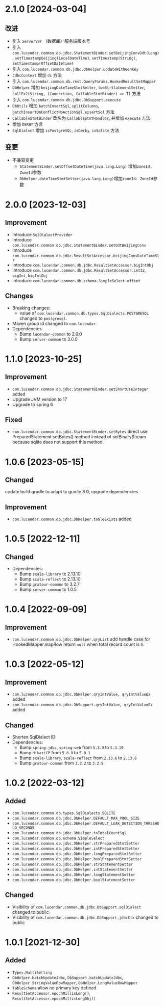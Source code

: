 # 2.1.0 [2024-03-04]
## 改进
- 引入 `ServerVer` （数据库）服务端版本号
- 引入 `com.lucendar.common.db.jdbc.StatementBinder.setBeijingConvOdt(Long)`, 
  `setTimestampBeijing(LocalDateTime)`, `setTimestamp(String)`, `setTimestamp(OffsetDateTime)`
- 引入 `com.lucendar.common.db.jdbc.DbHelper.updateWithGenKey`
- `JdbcContext` 增加 `ds` 方法
- 引入 `com.lucendar.common.db.rest.QueryParams.HookedResultSetMapper`
- `DbHelper` 增加 `beijingDateTimeStmtSetter`, `twoStrStatementSetter`, `callEx2(String, (Connection, CallableStmtBinder) => T)` 方法
- 引入 `com.lucendar.common.db.jdbc.DbSupport.execute`
- `DbUtils` 增加 `batchInsertSql`, `splitColumns`, `batchInsertOnConflictNoActionSql`, `upsertSql` 方法
- `CallableStmtBinder` 改名为 `CallableStmtHandler`, 并增加 `execute` 方法
- 增加 `DERBY` 方言
- `SqlDialect` 增加 `isPostgreSQL`, `isDerby`, `isSqlite` 方法


## 变更
- 不兼容变更
  - `StatementBinder.setOffsetDateTime(java.lang.Long)` 增加`zoneId: ZoneId`参数
  - `DbHelper.dateTimeStmtSetter(java.lang.Long)`增加`zoneId: ZoneId`参数

# 2.0.0 [2023-12-03]
## Improvement
- Introduce `SqlDialectProvider`
- Introduce `com.lucendar.common.db.jdbc.StatementBinder.setOdtBeijingConv`
- Introduce `com.lucendar.common.db.jdbc.ResultSetAccessor.beijingConvDateTimeStr`
- Introduce `com.lucendar.common.db.jdbc.ResultSetAccessor.bigIntObj`
- Introduce `com.lucendar.common.db.jdbc.ResultSetAccessor.int32`, `bigInt`, `bigIntObj`
- Introduce `com.lucendar.common.db.schema.SimpleSelect.offset`


## Changes
- Breaking changes: 
  - value of `com.lucendar.common.db.types.SqlDialects.POSTGRESQL` changed to `postgresql`.
- Maven group id changed to `com.lucendar`
- Dependencies
  - Bump `lucendar-common` to 2.0.0
  - Bump `server-common` to 3.0.0

# 1.1.0 [2023-10-25]
## Improvement
- `com.lucendar.common.db.jdbc.StatementBinder.setShortUseInteger` added
- Upgrade JVM version to 17
- Upgrade to spring 6
## Fixed
- `com.lucendar.common.db.jdbc.StatementBinder.setBytes` direct use PreparedStatement.setBytes() method instead of 
  setBinaryStream because sqlite does not support this method.

# 1.0.6 [2023-05-15]
## Changed
update build.gradle to adapt to gradle 8.0, upgrade dependencies
## Improvement
- `com.lucendar.common.db.jdbc.DbHelper.tableExists` added

# 1.0.5 [2022-12-11]
## Changed
- Dependencies:
  - Bump `scala-library` to 2.13.10
  - Bump `scala-reflect` to 2.13.10
  - Bump `gratour-common` to 3.2.7
  - Bump `server-common` to 1.0.5

# 1.0.4 [2022-09-09]
## Improvement
- `com.lucendar.common.db.jdbc.DbHelper.qryList` add handle case for HookedMapper.mapRow return `null` 
  when total record count is `0`.


# 1.0.3 [2022-05-12]
## Improvement
- `com.lucendar.common.db.jdbc.DbHelper.qryIntValue, qryIntValueEx` added
- `com.lucendar.common.db.jdbc.DbSupport.qryIntValue, qryIntValueEx` added

## Changed
- Shorten SqlDialect ID
- Dependencies:
    - Bump `spring-jdbc`, `spring-web` from `5.3.9` to `5.3.19`
    - Bump `HikariCP` from `5.0.0` to `5.0.1`
    - Bump `scala-library`, `scala-reflect` from `2.13.6` to `2.13.8`
    - Bump `gratour-common` from `3.2.2` to `3.2.5`
  
# 1.0.2 [2022-03-12]
## Added
- `com.lucendar.common.db.types.SqlDialects.SQLITE`
- `com.lucendar.common.db.jdbc.DbHelper.DEFAULT_MAX_POOL_SIZE`
- `com.lucendar.common.db.jdbc.DbHelper.DEFAULT_LEAK_DETECTION_THRESHOLD_SECONDS`
- `com.lucendar.common.db.jdbc.DbHelper.toTotalCountSql`
- `com.lucendar.common.db.schema.SimpleSelect`
- `com.lucendar.common.db.jdbc.DbHelper.strPreparedStmtSetter`
- `com.lucendar.common.db.jdbc.DbHelper.intPreparedStmtSetter`
- `com.lucendar.common.db.jdbc.DbHelper.longPreparedStmtSetter`
- `com.lucendar.common.db.jdbc.DbHelper.boolPreparedStmtSetter`
- `com.lucendar.common.db.jdbc.DbHelper.strStatementSetter`
- `com.lucendar.common.db.jdbc.DbHelper.intStatementSetter`
- `com.lucendar.common.db.jdbc.DbHelper.longStatementSetter`
- `com.lucendar.common.db.jdbc.DbHelper.boolStatementSetter`

## Changed
- Visibility of `com.lucendar.common.db.jdbc.DbSupport.sqlDialect` changed to public
- Visibility of `com.lucendar.common.db.jdbc.DbSupport.jdbcCtx` changed to public

# 1.0.1 [2021-12-30]
## Added
- `Types.MultiSetting`
- `DbHelper.batchUpdateJdbc`, `DbSupport.batchUpdateJdbc`, `DbHelper.StringValueRowMapper`, `DbHelper.LongValueRowMapper`
- `TableSchema` allow no primary key defined 
- `ResultSetAccessor.epochMillisLong()`, `ResultSetAccessor.epochMillisLongObj()`
